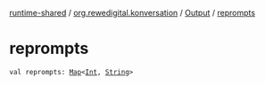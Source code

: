 [runtime-shared](../../index.md) / [org.rewedigital.konversation](../index.md) / [Output](index.md) / [reprompts](./reprompts.md)

# reprompts

`val reprompts: `[`Map`](https://kotlinlang.org/api/latest/jvm/stdlib/kotlin.collections/-map/index.html)`<`[`Int`](https://kotlinlang.org/api/latest/jvm/stdlib/kotlin/-int/index.html)`, `[`String`](https://kotlinlang.org/api/latest/jvm/stdlib/kotlin/-string/index.html)`>`